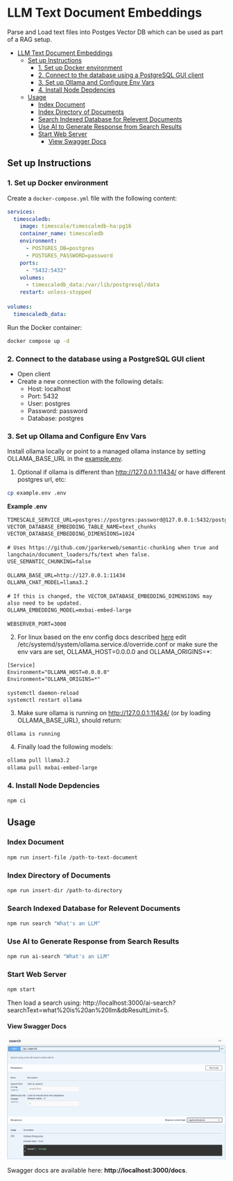 # LLM Text Document Embeddings

Parse and Load text files into Postges Vector DB which can be used as part of a RAG setup.

- [LLM Text Document Embeddings](#llm-text-document-embeddings)
  - [Set up Instructions](#set-up-instructions)
    - [1. Set up Docker environment](#1-set-up-docker-environment)
    - [2. Connect to the database using a PostgreSQL GUI client](#2-connect-to-the-database-using-a-postgresql-gui-client)
    - [3. Set up Ollama and Configure Env Vars](#3-set-up-ollama-and-configure-env-vars)
    - [4. Install Node Depdencies](#4-install-node-depdencies)
  - [Usage](#usage)
    - [Index Document](#index-document)
    - [Index Directory of Documents](#index-directory-of-documents)
    - [Search Indexed Database for Relevent Documents](#search-indexed-database-for-relevent-documents)
    - [Use AI to Generate Response from Search Results](#use-ai-to-generate-response-from-search-results)
    - [Start Web Server](#start-web-server)
      - [View Swagger Docs](#view-swagger-docs)

## Set up Instructions

### 1. Set up Docker environment

Create a `docker-compose.yml` file with the following content:

```yaml
services:
  timescaledb:
    image: timescale/timescaledb-ha:pg16
    container_name: timescaledb
    environment:
      - POSTGRES_DB=postgres
      - POSTGRES_PASSWORD=password
    ports:
      - "5432:5432"
    volumes:
      - timescaledb_data:/var/lib/postgresql/data
    restart: unless-stopped

volumes:
  timescaledb_data:
```

Run the Docker container:

```bash
docker compose up -d
```

### 2. Connect to the database using a PostgreSQL GUI client

- Open client
- Create a new connection with the following details:
  - Host: localhost
  - Port: 5432
  - User: postgres
  - Password: password
  - Database: postgres

### 3. Set up Ollama and Configure Env Vars

Install ollama locally or point to a managed ollama instance by setting OLLAMA_BASE_URL in the [example.env](example/.env).

1. Optional if ollama is different than http://127.0.0.1:11434/ or have different postgres url, etc:

```bash
cp example.env .env
```

**Example .env**
```
TIMESCALE_SERVICE_URL=postgres://postgres:password@127.0.0.1:5432/postgres
VECTOR_DATABASE_EMBEDDING_TABLE_NAME=text_chunks
VECTOR_DATABASE_EMBEDDING_DIMENSIONS=1024

# Uses https://github.com/jparkerweb/semantic-chunking when true and langchain/document_loaders/fs/text when false.
USE_SEMANTIC_CHUNKING=false

OLLAMA_BASE_URL=http://127.0.0.1:11434
OLLAMA_CHAT_MODEL=llama3.2

# If this is changed, the VECTOR_DATABASE_EMBEDDING_DIMENSIONS may also need to be updated.
OLLAMA_EMBEDDING_MODEL=mxbai-embed-large

WEBSERVER_PORT=3000
```

2. For linux based on the env config docs described [here](https://github.com/ollama/ollama/blob/main/docs/faq.md#setting-environment-variables-on-linux
) edit /etc/systemd/system/ollama.service.d/override.conf or make sure the env vars are set, OLLAMA_HOST=0.0.0.0 and OLLAMA_ORIGINS=*:

```
[Service]
Environment="OLLAMA_HOST=0.0.0.0"
Environment="OLLAMA_ORIGINS=*"

systemctl daemon-reload
systemctl restart ollama
```

3. Make sure ollama is running on http://127.0.0.1:11434/ (or by loading OLLAMA_BASE_URL), should return:

```
Ollama is running
```

4. Finally load the following models:

```bash
ollama pull llama3.2
ollama pull mxbai-embed-large
```

### 4. Install Node Depdencies

```bash
npm ci
```

## Usage

### Index Document

```bash
npm run insert-file /path-to-text-document
```

### Index Directory of Documents

```bash
npm run insert-dir /path-to-directory
```

### Search Indexed Database for Relevent Documents

```bash
npm run search "What's an LLM"
```

### Use AI to Generate Response from Search Results

```bash
npm run ai-search "What's an LLM"
```

### Start Web Server

```bash
npm start
```

Then load a search using: http://localhost:3000/ai-search?searchText=what%20is%20an%20llm&dbResultLimit=5.

#### View Swagger Docs

[![Swagger Docs](swagger.png)](http://localhost:3000/docs)

Swagger docs are available here: **http://localhost:3000/docs**.
